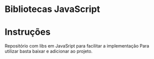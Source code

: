 # Bibliotecas JavaScript 




# Instruções
 
Repositório com libs em JavaSript para facilitar a implementação
Para utilizar basta baixar e adicionar ao projeto.
